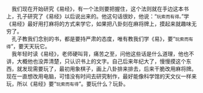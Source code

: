 &emsp;我们现在开始研究《易经》，有一个法则要把握住，这个法则就在手边这本书上，孔子研究了《易经》以后说出来的。他这句话很妙，他说：“``玩索而有得。``”学《易经》最好用打麻将的方式来学它，如果把八卦刻在麻将牌上，摸起来就趣味无穷了。<br>&emsp;孔子教我们念别的书，都是要持严肃的态度，唯有教我们学《易》，要“``玩索而有得``”，要天天玩它。<br>&emsp;我年轻时读《易经》，老师硬叫背，痛苦之至，问他这些话是什么道理，他也不讲，大概他也没弄清楚，只认识书上的文字。自己后来年纪大了，慢慢摸这个东西，就发现需要玩了，最初用象棋子，画上八卦排来排去，后来干脆改用麻将牌。现在一直想改用电脑，可惜没有时间去研究制作，最好能像科学馆的天文仪一样来玩，所以《易经》要“``玩索而有得``”。要玩什么？玩卦。<br>